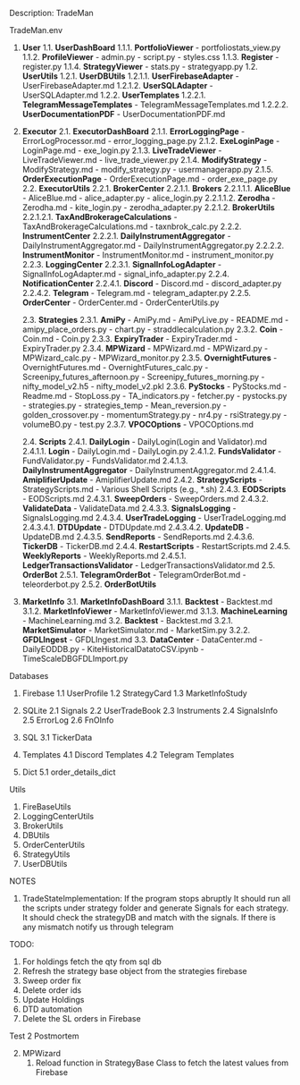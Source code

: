 Description: TradeMan

TradeMan.env

1. **User**
   1.1. **UserDashBoard**
   1.1.1. **PortfolioViewer** - portfoliostats_view.py
   1.1.2. **ProfileViewer** - admin.py - script.py - styles.css
   1.1.3. **Register** - register.py
   1.1.4. **StrategyViewer** - stats.py - strategyapp.py
   1.2. **UserUtils**
   1.2.1. **UserDBUtils**
   1.2.1.1. **UserFirebaseAdapter** - UserFirebaseAdapter.md
   1.2.1.2. **UserSQLAdapter** - UserSQLAdapter.md
   1.2.2. **UserTemplates**
   1.2.2.1. **TelegramMessageTemplates** - TelegramMessageTemplates.md
   1.2.2.2. **UserDocumentationPDF** - UserDocumentationPDF.md

2. **Executor**
   2.1. **ExecutorDashBoard**
   2.1.1. **ErrorLoggingPage** - ErrorLogProcessor.md - error_logging_page.py
   2.1.2. **ExeLoginPage** - LoginPage.md - exe_login.py
   2.1.3. **LiveTradeViewer** - LiveTradeViewer.md - live_trade_viewer.py
   2.1.4. **ModifyStrategy** - ModifyStrategy.md - modify_strategy.py - usermanagerapp.py
   2.1.5. **OrderExecutionPage** - OrderExecutionPage.md - order_exe_page.py
   2.2. **ExecutorUtils**
   2.2.1. **BrokerCenter**
   2.2.1.1. **Brokers**
   2.2.1.1.1. **AliceBlue** - AliceBlue.md - alice_adapter.py - alice_login.py
   2.2.1.1.2. **Zerodha** - Zerodha.md - kite_login.py - zerodha_adapter.py
   2.2.1.2. **BrokerUtils**
   2.2.1.2.1. **TaxAndBrokerageCalculations** - TaxAndBrokerageCalculations.md - taxnbrok_calc.py
   2.2.2. **InstrumentCenter**
   2.2.2.1. **DailyInstrumentAggregator** - DailyInstrumentAggregator.md - DailyInstrumentAggregator.py
   2.2.2.2. **InstrumentMonitor** - InstrumentMonitor.md - instrument_monitor.py
   2.2.3. **LoggingCenter**
   2.2.3.1. **SignalInfoLogAdapter** - SignalInfoLogAdapter.md - signal_info_adapter.py
   2.2.4. **NotificationCenter**
   2.2.4.1. **Discord** - Discord.md - discord_adapter.py
   2.2.4.2. **Telegram** - Telegram.md - telegram_adapter.py
   2.2.5. **OrderCenter** - OrderCenter.md - OrderCenterUtils.py

   2.3. **Strategies**
   2.3.1. **AmiPy** - AmiPy.md - AmiPyLive.py - README.md - amipy_place_orders.py - chart.py - straddlecalculation.py
   2.3.2. **Coin** - Coin.md - Coin.py
   2.3.3. **ExpiryTrader** - ExpiryTrader.md - ExpiryTrader.py
   2.3.4. **MPWizard** - MPWizard.md - MPWizard.py - MPWizard_calc.py - MPWizard_monitor.py
   2.3.5. **OvernightFutures** - OvernightFutures.md - OvernightFutures_calc.py - Screenipy_futures_afternoon.py - Screenipy_futures_morning.py - nifty_model_v2.h5 - nifty_model_v2.pkl
   2.3.6. **PyStocks** - PyStocks.md - Readme.md - StopLoss.py - TA_indicators.py - fetcher.py - pystocks.py - strategies.py - strategies_temp - Mean_reversion.py - golden_crossover.py - momentumStrategy.py - nr4.py - rsiStrategy.py - volumeBO.py - test.py
   2.3.7. **VPOCOptions** - VPOCOptions.md

   2.4. **Scripts**
   2.4.1. **DailyLogin** - DailyLogin(Login and Validator).md
   2.4.1.1. **Login** - DailyLogin.md - DailyLogin.py
   2.4.1.2. **FundsValidator** - FundValidator.py - FundsValidator.md
   2.4.1.3. **DailyInstrumentAggregator** - DailyInstrumentAggregator.md
   2.4.1.4. **AmiplifierUpdate** - AmiplifierUpdate.md
   2.4.2. **StrategyScripts** - StrategyScripts.md - Various Shell Scripts (e.g., \*.sh)
   2.4.3. **EODScripts** - EODScripts.md
   2.4.3.1. **SweepOrders** - SweepOrders.md
   2.4.3.2. **ValidateData** - ValidateData.md
   2.4.3.3. **SignalsLogging** - SignalsLogging.md
   2.4.3.4. **UserTradeLogging** - UserTradeLogging.md
   2.4.3.4.1. **DTDUpdate** - DTDUpdate.md
   2.4.3.4.2. **UpdateDB** - UpdateDB.md
   2.4.3.5. **SendReports** - SendReports.md
   2.4.3.6. **TickerDB** - TickerDB.md
   2.4.4. **RestartScripts** - RestartScripts.md
   2.4.5. **WeeklyReports** - WeeklyReports.md
   2.4.5.1. **LedgerTransactionsValidator** - LedgerTransactionsValidator.md
   2.5. **OrderBot**
   2.5.1. **TelegramOrderBot** - TelegramOrderBot.md - teleorderbot.py
   2.5.2. **OrderBotUtils**

3. **MarketInfo**
   3.1. **MarketInfoDashBoard**
   3.1.1. **Backtest** - Backtest.md
   3.1.2. **MarketInfoViewer** - MarketInfoViewer.md
   3.1.3. **MachineLearning** - MachineLearning.md
   3.2. **Backtest** - Backtest.md
   3.2.1. **MarketSimulator** - MarketSimulator.md - MarketSim.py
   3.2.2. **GFDLIngest** - GFDLIngest.md
   3.3. **DataCenter** - DataCenter.md - DailyEODDB.py - KiteHistoricalDatatoCSV.ipynb - TimeScaleDBGFDLImport.py

Databases

1. Firebase
   1.1 UserProfile
   1.2 StrategyCard
   1.3 MarketInfoStudy

2. SQLite
   2.1 Signals
   2.2 UserTradeBook
   2.3 Instruments
   2.4 SignalsInfo
   2.5 ErrorLog
   2.6 FnOInfo

3. SQL
   3.1 TickerData

4. Templates
   4.1 Discord Templates
   4.2 Telegram Templates
5. Dict
   5.1 order_details_dict

Utils

1. FireBaseUtils
2. LoggingCenterUtils
3. BrokerUtils
4. DBUtils
5. OrderCenterUtils
6. StrategyUtils
7. UserDBUtils

NOTES

1. TradeStateImplementation: If the program stops abruptly It should run all the scripts under strategy folder and generate Signals for each strategy. It should check the strategyDB and match with the signals. If there is any mismatch notify us through telegram


TODO:
1. For holdings fetch the qty from sql db
2. Refresh the strategy base object from the strategies firebase
3. Sweep order fix
4. Delete order ids
5. Update Holdings
6. DTD automation
7. Delete the SL orders in Firebase 


Test 2 Postmortem


2. MPWizard
   1. Reload function in StrategyBase Class to fetch the latest values from Firebase
   
   

